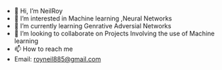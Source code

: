 - 👋 Hi, I’m NeilRoy
- 👀 I’m interested in Machine learning ,Neural Networks
- 🌱 I’m currently learning Genrative Adversial Networks
- 💞️ I’m looking to collaborate on Projects Involving the use of Machine learning 
- 📫 How to reach me 
- Email: royneil885@gmail.com

<!---
NeilRoy678/NeilRoy678 is a ✨ special ✨ repository because its `README.md` (this file) appears on your GitHub profile.
You can click the Preview link to take a look at your changes.
--->

